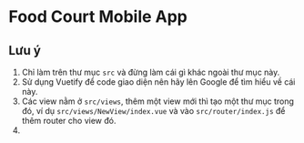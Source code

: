 # Food Court Mobile App
## Lưu ý
1. Chỉ làm trên thư mục `src` và đừng làm cái gì khác ngoài thư mục này.
2. Sử dụng Vuetify để code giao diện nên hãy lên Google để tìm hiểu về cái này.
3. Các view nằm ở `src/views`, thêm một view mới thì tạo một thư mục trong đó, ví dụ `src/views/NewView/index.vue` và vào `src/router/index.js` để thêm router cho view đó.
4. 